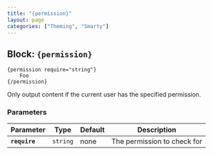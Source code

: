 ```yaml
---
title: "{permission}"
layout: page
categories: ["Theming", "Smarty"]
---
```


## Block: `{permission}`

```smarty
{permission require="string"}
    Foo
{/permission}
```

Only output content if the current user has the specified permission.

### Parameters

Parameter       | Type      | Default   | Description
---             | ---       | ---       | ---
__`require`__   | `string`  | none      | The permission to check for

